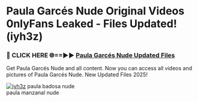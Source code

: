 # Paula Garcés Nude Original Videos 0nlyFans Leaked - Files Updated! (iyh3z)

<h3>🔴 CLICK HERE 🌐==►► <a href="https://tinyurl.com/yc6ubb5a" rel="nofollow">Paula Garcés Nude Updated Files</a></h3>

Get Paula Garcés Nude and all content. Now you can access all videos and pictures of Paula Garcés Nude. New Updated Files 2025!

[![iyh3z](https://i.imgur.com/7eu0CRL.gif)](https://tinyurl.com/yc6ubb5a)
paula badosa nude<br>
paula manzanal nude